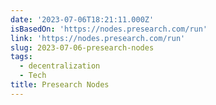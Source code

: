 ```yaml
---
date: '2023-07-06T18:21:11.000Z'
isBasedOn: 'https://nodes.presearch.com/run'
link: 'https://nodes.presearch.com/run'
slug: 2023-07-06-presearch-nodes
tags:
  - decentralization
  - Tech
title: Presearch Nodes
---
```


